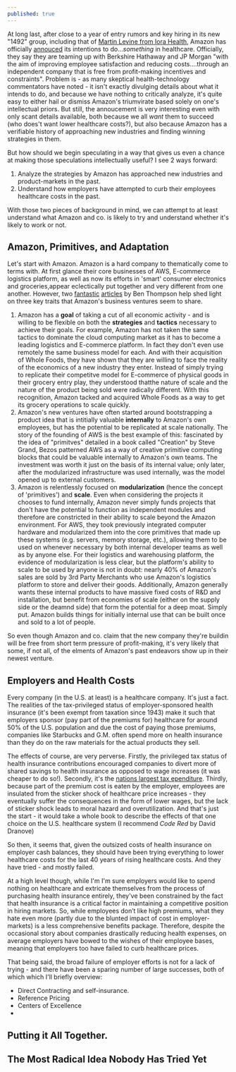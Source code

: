 ```yaml
---
published: true
---
```


At long last, after close to a year of entry rumors and key hiring in its new "1492" group, including that of [Martin Levine from Iora Health](https://www.beckershospitalreview.com/healthcare-information-technology/amazon-adds-top-iora-health-physician-to-healthcare-team.html), Amazon has officially [annouced](https://www.businesswire.com/news/home/20180130005676/en/Amazon-Berkshire-Hathaway-JPMorgan-Chase-partner-U.S) its intentions to do..._something_ in healthcare. Officially, they say they are teaming up with Berkshire Hathaway and JP Morgan "with the aim of improving employee satisfaction and reducing costs....through an independent company that is free from profit-making incentives and constraints". Problem is - as many skeptical health-technology commentators have noted - it isn't exactly divulging details about what it intends to do, and because we have nothing to critically analyze, it's quite easy to either hail or dismiss Amazon's triumvirate based solely on one's intellectual priors. But still, the annoucement is very interesting even with only scant details available, both because we all _want_ them to succeed (who does't want lower healthcare costs?), but also because Amazon has a verifiable history of approaching new industries and finding winning strategies in them. 

But how should we begin speculating in a way that gives us even a chance at making those speculations intellectually useful? I see 2 ways forward: 
1. Analyze the strategies by Amazon has approached new industries and product-markets in the past. 
2. Understand how employers have attempted to curb their employees healthcare costs in the past.

With those two pieces of background in mind, we can attempt to at least understand what Amazon and co. is likely to try and understand whether it's likely to work or not. 

## Amazon, Primitives, and Adaptation

Let's start with Amazon. Amazon is a hard company to thematically come to terms with. At first glance their core businesses of AWS, E-commerce logistics platform, as well as now its efforts in 'smart' consumer electronics and groceries,appear eclectically put together and very different from one another.  However, two [fantastic](https://stratechery.com/2016/the-amazon-tax/) [articles](https://stratechery.com/2017/amazons-new-customer/) by Ben Thompson help shed light on three key traits that Amazon's business ventures seem to share. 

1. Amazon has a **goal** of taking a cut of all economic activity - and is willing to be flexible on both the **strategies** and **tactics** necessary to achieve their goals. For example, Amazon has not taken the same tactics to dominate the cloud computing market as it has to become a leading logistics and E-commerce platform. In fact they don't even use remotely the same business model for each. And with their acquisition of Whole Foods, they have shown that they are willing to face the reality of the economics of a new industry they enter. Instead of simply trying to replicate their competitve model for E-commerce of physical goods in their  grocery entry play, they understood thatthe nature of scale and the nature of the product being sold were radically different. With this recognition, Amazon tacked and acquired Whole Foods as a way to get its grocery operations to scale quickly. 
2. Amazon's new ventures have often started around bootstrapping a product idea that is intitially valuable **internally** to Amazon's own employees, but has the potential to be replicated at scale nationally. The story of the founding of AWS is the best example of this: fascinated by the idea of "primitves" detailed in a book called "Creation" by Steve Grand, Bezos patterned AWS as a way of creative primitive computing blocks that could be valuable internally to Amazon's own teams. The investment was worth it just on the basis of its internal value; only later, after the modularized infrastructure was used internally, was the model opened up to external customers. 
3. Amazon is relentlessly focused on **modularization** (hence the concept of 'primitives') and **scale**. Even when considering  the projects it chooses to fund internally, Amazon never simply funds projects that don't have the potential to function as independent modules and therefore are constricted in their ability to scale beyond the Amazon environment. For AWS, they took previously integrated computer hardware and modularized them into the core primitives that made up these systems (e.g. servers, memory storage, etc.), allowing them to be used on whenever necessary by both internal developer teams as well as by anyone else. For their logistics and warehousing platform, the evidence of modularization is less clear, but the platform's ability to scale to be used by anyone is not in doubt: nearly 40% of Amazon's sales are sold by 3rd Party Merchants who use Amazon's logistics platform to store and deliver their goods. Additionally, Amazon generally wants these internal products to have massive fixed costs of R&D and installation, but benefit from economies of scale (either on the supply side or the deamnd side) that form the potential for a deep moat. Simply put. Amazon builds things for initially internal use that can be built once and sold to a lot of people.

So even though Amazon and co. claim that the new company they're buildin will be free from short term pressure of profit-making, it's very likely that some, if not all, of the elments of Amazon's past endeavors show up in their newest venture. 

## Employers and Health Costs

Every company (in the U.S. at least) is a healthcare company. It's just a fact. The realities of the tax-privileged status of employer-sponsored health insurance (it's been exempt from taxation since 1943) make it such that employers sponsor (pay part of the premiums for) healthcare for around 50% of the U.S. population and due the cost of paying those premiums, companies like Starbucks and G.M. often spend more on health insurance than they do on the raw materials for the actual products they sell. 

The effects of course, are very perverse. Firstly, the privileged tax status of health insurance contributions encouraged companies to divert more of shared savings to health insurance as opposed to wage increases (it was cheaper to do so!). Secondly, it's the [nations largest tax ependiture](https://www.nytimes.com/2017/09/05/upshot/the-real-reason-the-us-has-employer-sponsored-health-insurance.html). Thirdly, because part of the premium cost is eaten by the employer, employees are insulated from the sticker shock of healthcare price increases - they eventually suffer the consequences in the form of lower wages, but the lack of sticker shock leads to moral hazard and overutilization. And that's just the start - it would take a whole book to describe the effects of that one choice on the U.S. healthcare system (I recommend _Code Red_ by David Dranove)

So then, it seems that, given the outsized costs of health insurance on employer cash balances, they should have been trying everything to lower healthcare costs for the last 40 years of rising healthcare costs. And they have tried - and mostly failed. 

At a high level though, while I'm I'm sure employers would like to spend nothing on healthcare and extricate themselves from the process of purchasing health insurance entirely, they've been constrained by the fact that health insurance is a critical factor in maintaining a competitive position in hiring markets. So, while employees don’t like high premiums, what they hate even more (partly due to the blunted impact of cost in employer-markets) is a less comprehensive benefits package. Therefore, despite the occasional story about companies drastically reducing health expenses, on average employers have bowed to the wishes of their employee bases, meaning that employers too have failed to curb healthcare prices.

That being said, the broad failure of employer efforts is not for a lack of trying  - and there have been a sparing number of large successes, both of which which I'll briefly overview:

- Direct Contracting and self-insurance.
- Reference Pricing
- Centers of Excellence
- 








## Putting it All Together. 


## The Most Radical Idea Nobody Has Tried Yet 
